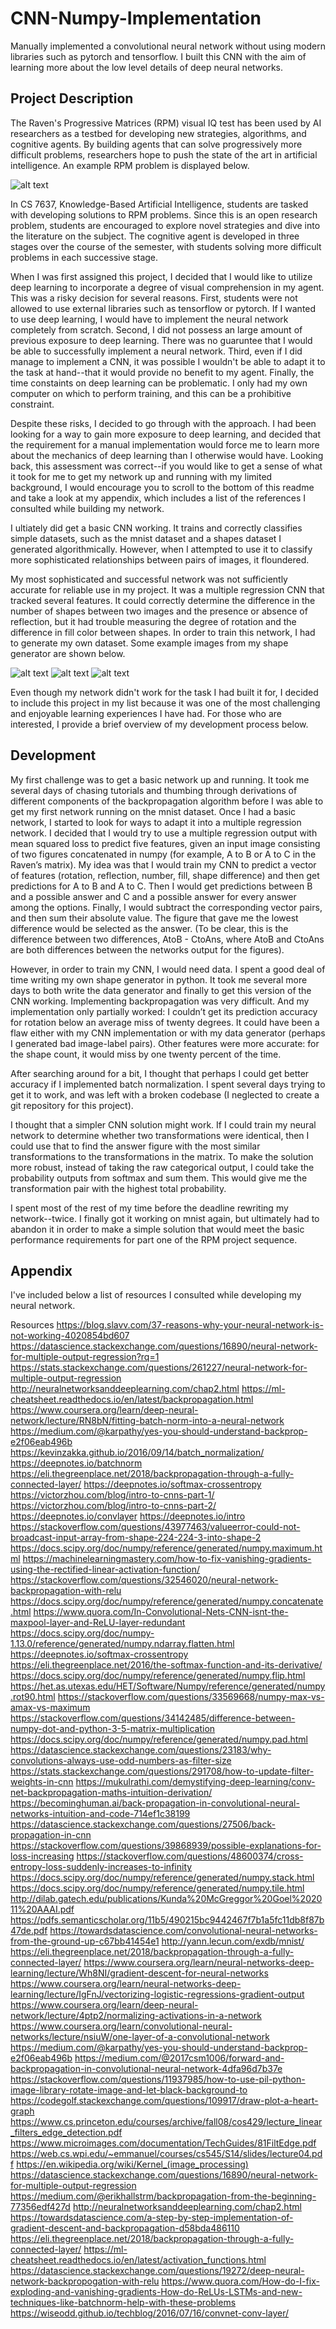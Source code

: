# CNN-Numpy-Implementation
Manually implemented a convolutional neural network without using modern libraries such as pytorch and tensorflow. I built this CNN with the aim of learning more about the low level details of deep neural networks.

## Project Description

The Raven's Progressive Matrices (RPM) visual IQ test has been used by AI researchers as a testbed for developing new strategies, algorithms, and cognitive agents. By building agents that can solve progressively more difficult problems, researchers hope to push the state of the art in artificial intelligence. An example RPM problem is displayed below.

![alt text]()

In CS 7637, Knowledge-Based Artificial Intelligence, students are tasked with developing solutions to RPM problems. Since this is an open research problem, students are encouraged to explore novel strategies and dive into the literature on the subject. The cognitive agent is developed in three stages over the course of the semester, with students solving more difficult problems in each successive stage.

When I was first assigned this project, I decided that I would like to utilize deep learning to incorporate a degree of visual comprehension in my agent. This was a risky decision for several reasons. First, students were not allowed to use external libraries such as tensorflow or pytorch. If I wanted to use deep learning, I would have to implement the neural network completely from scratch. Second, I did not possess an large amount of previous exposure to deep learning. There was no guaruntee that I would be able to successfully implement a neural network. Third, even if I did manage to implement a CNN, it was possible I wouldn't be able to adapt it to the task at hand--that it would provide no benefit to my agent. Finally, the time constaints on deep learning can be problematic. I only had my own computer on which to perform training, and this can be a prohibitive constraint.

Despite these risks, I decided to go through with the approach. I had been looking for a way to gain more exposure to deep learning, and decided that the requirement for a manual implementation would force me to learn more about the mechanics of deep learning than I otherwise would have. Looking back, this assessment was correct--if you would like to get a sense of what it took for me to get my network up and running with my limited background, I would encourage you to scroll to the bottom of this readme and take a look at my appendix, which includes a list of the references I consulted while building my network.

I ultiately did get a basic CNN working. It trains and correctly classifies simple datasets, such as the mnist dataset and a shapes dataset I generated algorithmically. However, when I attempted to use it to classify more sophisticated relationships between pairs of images, it floundered.

My most sophisticated and successful network was not sufficiently accurate for reliable use in my project. It was a multiple regression CNN that tracked several features. It could correctly determine the difference in the number of shapes between two images and the presence or absence of reflection, but it had trouble measuring the degree of rotation and the difference in fill color between shapes. In order to train this network, I had to generate my own dataset. Some example images from my shape generator are shown below.


![alt text]()
![alt text]()
![alt text]()

Even though my network didn't work for the task I had built it for, I decided to include this project in my list because it was one of the most challenging and enjoyable learning experiences I have had. For those who are interested, I provide a brief overview of my development process below.

## Development

My first challenge was to get a basic network up and running. It took me several days of chasing tutorials and thumbing through derivations of different components of the backpropagation algorithm before I was able to get my first network running on the mnist dataset. Once I had a basic network, I started to look for ways to adapt it into a multiple regression network. I decided that I would try to use a multiple regression output with mean squared loss to predict five features, given an input image consisting of two figures concatenated in numpy (for example, A to B or A to C in the Raven’s matrix). My idea was that I would train my CNN to predict a vector of features (rotation, reflection, number, fill, shape difference) and then get predictions for A to B and A to C. Then I would get predictions between B and a possible answer and C and a possible answer for every answer among the options. Finally, I would subtract the corresponding vector pairs, and then sum their absolute value. The figure that gave me the lowest difference would be selected as the answer. (To be clear, this is the difference between two differences, AtoB - CtoAns, where AtoB and CtoAns are both differences between the networks output for the figures).

However, in order to train my CNN, I would need data. I spent a good deal of time writing my own shape generator in python. It took me several more days to both write the data generator and finally to get this version of the CNN working. Implementing backpropagation was very difficult. And my implementation only partially worked: I couldn’t get its prediction accuracy for rotation below an average miss of twenty degrees. It could have been a flaw either with my CNN implementation or with my data generator (perhaps I generated bad image-label pairs). Other features were more accurate: for the shape count, it would miss by one twenty percent of the time.

After searching around for a bit, I thought that perhaps I could get better accuracy if I implemented batch normalization. I spent several days trying to get it to work, and was left with a broken codebase (I neglected to create a git repository for this project).

I thought that a simpler CNN solution might work. If I could train my neural network to determine whether two transformations were identical, then I could use that to find the answer figure with the most similar transformations to the transformations in the matrix. To make the solution more robust, instead of taking the raw categorical output, I could take the probability outputs from softmax and sum them. This would give me the transformation pair with the highest total probability.

I spent most of the rest of my time before the deadline rewriting my network--twice. I finally got it working on mnist again, but ultimately had to abandon it in order to make a simple solution that would meet the basic performance requirements for part one of the RPM project sequence.

## Appendix

I've included below a list of resources I consulted while developing my neural network.

Resources
https://blog.slavv.com/37-reasons-why-your-neural-network-is-not-working-4020854bd607
https://datascience.stackexchange.com/questions/16890/neural-network-for-multiple-output-regression?rq=1
https://stats.stackexchange.com/questions/261227/neural-network-for-multiple-output-regression
http://neuralnetworksanddeeplearning.com/chap2.html
https://ml-cheatsheet.readthedocs.io/en/latest/backpropagation.html
https://www.coursera.org/learn/deep-neural-network/lecture/RN8bN/fitting-batch-norm-into-a-neural-network
https://medium.com/@karpathy/yes-you-should-understand-backprop-e2f06eab496b
https://kevinzakka.github.io/2016/09/14/batch_normalization/
https://deepnotes.io/batchnorm
https://eli.thegreenplace.net/2018/backpropagation-through-a-fully-connected-layer/
https://deepnotes.io/softmax-crossentropy
https://victorzhou.com/blog/intro-to-cnns-part-1/
https://victorzhou.com/blog/intro-to-cnns-part-2/
https://deepnotes.io/convlayer
https://deepnotes.io/intro
https://stackoverflow.com/questions/43977463/valueerror-could-not-broadcast-input-array-from-shape-224-224-3-into-shape-2
https://docs.scipy.org/doc/numpy/reference/generated/numpy.maximum.html
https://machinelearningmastery.com/how-to-fix-vanishing-gradients-using-the-rectified-linear-activation-function/
https://stackoverflow.com/questions/32546020/neural-network-backpropagation-with-relu
https://docs.scipy.org/doc/numpy/reference/generated/numpy.concatenate.html
https://www.quora.com/In-Convolutional-Nets-CNN-isnt-the-maxpool-layer-and-ReLU-layer-redundant
https://docs.scipy.org/doc/numpy-1.13.0/reference/generated/numpy.ndarray.flatten.html
https://deepnotes.io/softmax-crossentropy
https://eli.thegreenplace.net/2016/the-softmax-function-and-its-derivative/
https://docs.scipy.org/doc/numpy/reference/generated/numpy.flip.html
https://het.as.utexas.edu/HET/Software/Numpy/reference/generated/numpy.rot90.html
https://stackoverflow.com/questions/33569668/numpy-max-vs-amax-vs-maximum
https://stackoverflow.com/questions/34142485/difference-between-numpy-dot-and-python-3-5-matrix-multiplication
https://docs.scipy.org/doc/numpy/reference/generated/numpy.pad.html
https://datascience.stackexchange.com/questions/23183/why-convolutions-always-use-odd-numbers-as-filter-size
https://stats.stackexchange.com/questions/291708/how-to-update-filter-weights-in-cnn
https://mukulrathi.com/demystifying-deep-learning/conv-net-backpropagation-maths-intuition-derivation/
https://becominghuman.ai/back-propagation-in-convolutional-neural-networks-intuition-and-code-714ef1c38199
https://datascience.stackexchange.com/questions/27506/back-propagation-in-cnn
https://stackoverflow.com/questions/39868939/possible-explanations-for-loss-increasing
https://stackoverflow.com/questions/48600374/cross-entropy-loss-suddenly-increases-to-infinity
https://docs.scipy.org/doc/numpy/reference/generated/numpy.stack.html
https://docs.scipy.org/doc/numpy/reference/generated/numpy.tile.html
http://dilab.gatech.edu/publications/Kunda%20McGreggor%20Goel%202011%20AAAI.pdf
https://pdfs.semanticscholar.org/11b5/490215bc9442467f7b1a5fc11db8f87b47de.pdf
https://towardsdatascience.com/convolutional-neural-networks-from-the-ground-up-c67bb41454e1
http://yann.lecun.com/exdb/mnist/
https://eli.thegreenplace.net/2018/backpropagation-through-a-fully-connected-layer/
https://www.coursera.org/learn/neural-networks-deep-learning/lecture/Wh8NI/gradient-descent-for-neural-networks
https://www.coursera.org/learn/neural-networks-deep-learning/lecture/IgFnJ/vectorizing-logistic-regressions-gradient-output
https://www.coursera.org/learn/deep-neural-network/lecture/4ptp2/normalizing-activations-in-a-network
https://www.coursera.org/learn/convolutional-neural-networks/lecture/nsiuW/one-layer-of-a-convolutional-network
https://medium.com/@karpathy/yes-you-should-understand-backprop-e2f06eab496b
https://medium.com/@2017csm1006/forward-and-backpropagation-in-convolutional-neural-network-4dfa96d7b37e
https://stackoverflow.com/questions/11937985/how-to-use-pil-python-image-library-rotate-image-and-let-black-background-to
https://codegolf.stackexchange.com/questions/109917/draw-plot-a-heart-graph
https://www.cs.princeton.edu/courses/archive/fall08/cos429/lecture_linear_filters_edge_detection.pdf
https://www.microimages.com/documentation/TechGuides/81FiltEdge.pdf
https://web.cs.wpi.edu/~emmanuel/courses/cs545/S14/slides/lecture04.pdf
https://en.wikipedia.org/wiki/Kernel_(image_processing)
https://datascience.stackexchange.com/questions/16890/neural-network-for-multiple-output-regression
https://medium.com/@erikhallstrm/backpropagation-from-the-beginning-77356edf427d
http://neuralnetworksanddeeplearning.com/chap2.html
https://towardsdatascience.com/a-step-by-step-implementation-of-gradient-descent-and-backpropagation-d58bda486110
https://eli.thegreenplace.net/2018/backpropagation-through-a-fully-connected-layer/
https://ml-cheatsheet.readthedocs.io/en/latest/activation_functions.html
https://datascience.stackexchange.com/questions/19272/deep-neural-network-backpropogation-with-relu
https://www.quora.com/How-do-I-fix-exploding-and-vanishing-gradients-How-do-ReLUs-LSTMs-and-new-techniques-like-batchnorm-help-with-these-problems
https://wiseodd.github.io/techblog/2016/07/16/convnet-conv-layer/


